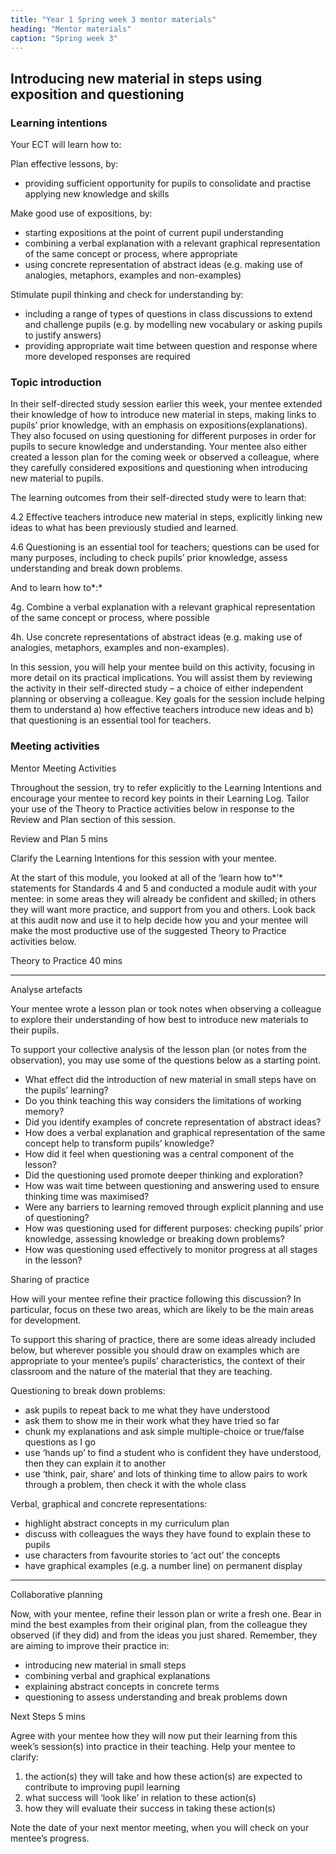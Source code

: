```yaml
---
title: "Year 1 Spring week 3 mentor materials"
heading: "Mentor materials"
caption: "Spring week 3"
---
```


## Introducing new material in steps using exposition and questioning

### Learning intentions

Your ECT will learn how to:

Plan effective lessons, by:

- providing sufficient opportunity for pupils to consolidate and practise applying new knowledge and skills

Make good use of expositions, by:

- starting expositions at the point of current pupil understanding
- combining a verbal explanation with a relevant graphical representation of the same concept or process, where appropriate
- using concrete representation of abstract ideas (e.g. making use of analogies, metaphors, examples and non-examples)

Stimulate pupil thinking and check for understanding by:

- including a range of types of questions in class discussions to extend and challenge pupils (e.g. by modelling new vocabulary or asking pupils to justify answers)
- providing appropriate wait time between question and response where more developed responses are required

### Topic introduction

In their self-directed study session earlier this week, your mentee extended their knowledge of how to introduce new material in steps, making links to pupils’ prior knowledge, with an emphasis on expositions(explanations). They also focused on using questioning for different purposes in order for pupils to secure knowledge and understanding. Your mentee also either created a lesson plan for the coming week or observed a colleague, where they carefully considered expositions and questioning when introducing new material to pupils.

The learning outcomes from their self-directed study were to learn that:

4.2 Effective teachers introduce new material in steps, explicitly linking new ideas to what has been previously studied and learned.

4.6 Questioning is an essential tool for teachers; questions can be used for many purposes, including to check pupils’ prior knowledge, assess understanding and break down problems.

And to learn how to*:*

4g. Combine a verbal explanation with a relevant graphical representation of the same concept or process, where possible

4h. Use concrete representations of abstract ideas (e.g. making use of analogies, metaphors, examples and non-examples).

In this session, you will help your mentee build on this activity, focusing in more detail on its practical implications. You will assist them by reviewing the activity in their self-directed study – a choice of either independent planning or observing a colleague. Key goals for the session include helping them to understand a) how effective teachers introduce new ideas and b) that questioning is an essential tool for teachers.

### Meeting activities

Mentor Meeting Activities

Throughout the session, try to refer explicitly to the Learning Intentions and encourage your mentee to record key points in their Learning Log. Tailor your use of the Theory to Practice activities below in response to the Review and Plan section of this session.

Review and Plan 5 mins

Clarify the Learning Intentions for this session with your mentee.

At the start of this module, you looked at all of the ‘learn how to*’* statements for Standards 4 and 5 and conducted a module audit with your mentee: in some areas they will already be confident and skilled; in others they will want more practice, and support from you and others. Look back at this audit now and use it to help decide how you and your mentee will make the most productive use of the suggested Theory to Practice activities below.

Theory to Practice 40 mins

---

Analyse artefacts

Your mentee wrote a lesson plan or took notes when observing a colleague to explore their understanding of how best to introduce new materials to their pupils.

To support your collective analysis of the lesson plan (or notes from the observation), you may use some of the questions below as a starting point.

- What effect did the introduction of new material in small steps have on the pupils’ learning?
- Do you think teaching this way considers the limitations of working memory?
- Did you identify examples of concrete representation of abstract ideas?
- How does a verbal explanation and graphical representation of the same concept help to transform pupils’ knowledge?
- How did it feel when questioning was a central component of the lesson?
- Did the questioning used promote deeper thinking and exploration?
- How was wait time between questioning and answering used to ensure thinking time was maximised?
- Were any barriers to learning removed through explicit planning and use of questioning?
- How was questioning used for different purposes: checking pupils’ prior knowledge, assessing knowledge or breaking down problems?
- How was questioning used effectively to monitor progress at all stages in the lesson?

Sharing of practice

How will your mentee refine their practice following this discussion? In particular, focus on these two areas, which are likely to be the main areas for development.

To support this sharing of practice, there are some ideas already included below, but wherever possible you should draw on examples which are appropriate to your mentee’s pupils’ characteristics, the context of their classroom and the nature of the material that they are teaching.

Questioning to break down problems:

- ask pupils to repeat back to me what they have understood
- ask them to show me in their work what they have tried so far
- chunk my explanations and ask simple multiple-choice or true/false questions as I go
- use ‘hands up’ to find a student who is confident they have understood, then they can explain it to another
- use ‘think, pair, share’ and lots of thinking time to allow pairs to work through a problem, then check it with the whole class

Verbal, graphical and concrete representations:

- highlight abstract concepts in my curriculum plan
- discuss with colleagues the ways they have found to explain these to pupils
- use characters from favourite stories to ‘act out’ the concepts
- have graphical examples (e.g. a number line) on permanent display

---

Collaborative planning

Now, with your mentee, refine their lesson plan or write a fresh one. Bear in mind the best examples from their original plan, from the colleague they observed (if they did) and from the ideas you just shared. Remember, they are aiming to improve their practice in:

- introducing new material in small steps
- combining verbal and graphical explanations
- explaining abstract concepts in concrete terms
- questioning to assess understanding and break problems down

Next Steps 5 mins

Agree with your mentee how they will now put their learning from this week’s session(s) into practice in their teaching. Help your mentee to clarify:

1. the action(s) they will take and how these action(s) are expected to contribute to improving pupil learning
2. what success will ‘look like’ in relation to these action(s)
3. how they will evaluate their success in taking these action(s)

Note the date of your next mentor meeting, when you will check on your mentee’s progress.
